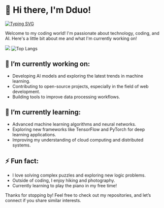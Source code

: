 # 👋 Hi there, I'm Dduo!

[![Typing SVG](https://readme-typing-svg.herokuapp.com?font=Fira+Code&weight=900&pause=1000&color=F7B4DB&center=true&vCenter=true&width=435&lines=Dduo-coding.github.io)](https://git.io/typing-svg)

Welcome to my coding world! I'm passionate about technology, coding, and AI. Here's a little bit about me and what I'm currently working on!

![](https://github-readme-stats.vercel.app/api?username=DduoZDY1204&show_icons=true&theme=transparent)
![Top Langs](https://github-readme-stats.vercel.app/api/top-langs/?username=DduoZDY1204&layout=compact&theme=tokyonight)


## 🔭 I’m currently working on:
- Developing AI models and exploring the latest trends in machine learning.
- Contributing to open-source projects, especially in the field of web development.
- Building tools to improve data processing workflows.

## 🌱 I’m currently learning:
- Advanced machine learning algorithms and neural networks.
- Exploring new frameworks like TensorFlow and PyTorch for deep learning applications.
- Improving my understanding of cloud computing and distributed systems.

## ⚡ Fun fact:
- I love solving complex puzzles and exploring new logic problems.
- Outside of coding, I enjoy hiking and photography.
- Currently learning to play the piano in my free time!

Thanks for stopping by! Feel free to check out my repositories, and let’s connect if you share similar interests.
